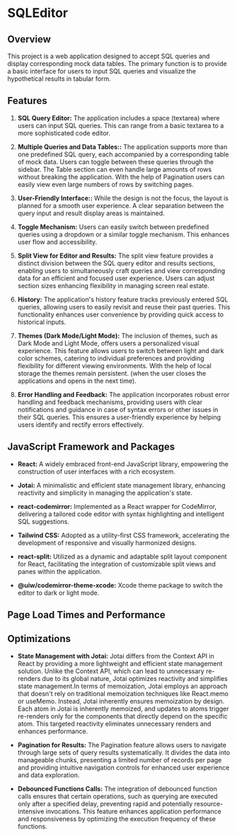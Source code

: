 # SQLEditor

## Overview

This project is a web application designed to accept SQL queries and display corresponding mock data tables. The primary function is to provide a basic interface for users to input SQL queries and visualize the hypothetical results in tabular form.

## Features

1. **SQL Query Editor:** The application includes a space (textarea) where users can input SQL queries. This can range from a basic textarea to a more sophisticated code editor.
2. **Multiple Queries and Data Tables::** The application supports more than one predefined SQL query, each accompanied by a corresponding table of mock data. Users can toggle between these queries through the sidebar. The Table section can even handle large amounts of rows without breaking the application. With the help of Pagination users can easily view even large numbers of rows by switching pages.

3. **User-Friendly Interface::** While the design is not the focus, the layout is planned for a smooth user experience. A clear separation between the query input and result display areas is maintained.

4. **Toggle Mechanism:** Users can easily switch between predefined queries using a dropdown or a similar toggle mechanism. This enhances user flow and accessibility.

5. **Split View for Editor and Results:** The split view feature provides a distinct division between the SQL query editor and results sections, enabling users to simultaneously craft queries and view corresponding data for an efficient and focused user experience. Users can adjust section sizes enhancing flexibility in managing screen real estate.

6. **History:** The application's history feature tracks previously entered SQL queries, allowing users to easily revisit and reuse their past queries. This functionality enhances user convenience by providing quick access to historical inputs.

7. **Themes (Dark Mode/Light Mode):** The inclusion of themes, such as Dark Mode and Light Mode, offers users a personalized visual experience. This feature allows users to switch between light and dark color schemes, catering to individual preferences and providing flexibility for different viewing environments. With the help of local storage the themes remain persistent. (when the user closes the applications and opens in the next time).

8. **Error Handling and Feedback:** The application incorporates robust error handling and feedback mechanisms, providing users with clear notifications and guidance in case of syntax errors or other issues in their SQL queries. This ensures a user-friendly experience by helping users identify and rectify errors effectively.

## JavaScript Framework and Packages

- **React:** A widely embraced front-end JavaScript library, empowering the construction of user interfaces with a rich ecosystem.

- **Jotai:** A minimalistic and efficient state management library, enhancing reactivity and simplicity in managing the application's state.

- **react-codemirror:** Implemented as a React wrapper for CodeMirror, delivering a tailored code editor with syntax highlighting and intelligent SQL suggestions.

- **Tailwind CSS:** Adopted as a utility-first CSS framework, accelerating the development of responsive and visually harmonized designs.

- **react-split:** Utilized as a dynamic and adaptable split layout component for React, facilitating the integration of customizable split views and panes within the application.

- **@uiw/codemirror-theme-xcode:** Xcode theme package to switch the editor to dark or light mode.

## Page Load Times and Performance

## Optimizations

- **State Management with Jotai:** Jotai differs from the Context API in React by providing a more lightweight and efficient state management solution. Unlike the Context API, which can lead to unnecessary re-renders due to its global nature, Jotai optimizes reactivity and simplifies state management.In terms of memoization, Jotai employs an approach that doesn't rely on traditional memoization techniques like React.memo or useMemo. Instead, Jotai inherently ensures memoization by design. Each atom in Jotai is inherently memoized, and updates to atoms trigger re-renders only for the components that directly depend on the specific atom. This targeted reactivity eliminates unnecessary renders and enhances performance.

- **Pagination for Results:** The Pagination feature allows users to navigate through large sets of query results systematically. It divides the data into manageable chunks, presenting a limited number of records per page and providing intuitive navigation controls for enhanced user experience and data exploration.

- **Debounced Functions Calls:** The integration of debounced function calls ensures that certain operations, such as querying are executed only after a specified delay, preventing rapid and potentially resource-intensive invocations. This feature enhances application performance and responsiveness by optimizing the execution frequency of these functions.

